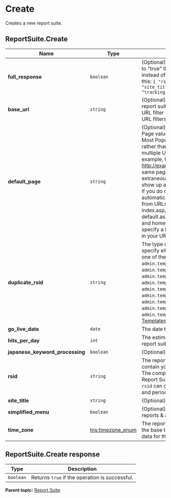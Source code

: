 # Create

Creates a new report suite.

## ReportSuite.Create

|Name|Type|Description|
|----|----|-----------|
|**full_response** |`boolean` | (Optional) If this parameter is included and set to "true" then the response will be an object instead of a boolean. The object will look like this: ```{ "rsid":"example.rsid", "site_title":"example site title", "tracking_server":"example.tracking.server"}``` |
|**base_url** |`string` |(Optional) Defines the base domain for the report suite. This URL functions as an internal URL filter if you do not explicitly define internal URL filters for the report suite.|
|**default_page** |`string` | (Optional) Strips occurrences of the Default Page value from URLs it encounters. If your Most Popular Pages report contains URLs rather than page names, this setting prevents multiple URLs for the same web page. For example, the URLs http://example.com and http://example.com/index.html are typically the same page. Analytics lets you remove extraneous filenames so that both these URLs show up as http://example.com in your reports. If you do not set this value, Analytics automatically removes the following filenames from URLs: index.htm, index.html, index.cgi, index.asp, default.htm, default.html, default.cgi, default.asp, home.htm, home.html, home.cgi, and home.asp. To disable filename stripping, specify a Default Page value that never occurs in your URLs. |
|**duplicate_rsid** |`string` | The type of report suite to create. You must specify either an existing rsid to duplicate, or one of the following report suite templates: `admin.template.01` (Aggregator Portal) `admin.template.02` (Commerce) `admin.template.03` (Content & Media) `admin.template.04` (Financial Services) `admin.template.05` (Job Portal) `admin.template.06` (Lead Generation) `admin.template.07` (Subscription) `admin.template.08` (Support Media) `admin.template.09` (Default) See [Report Suite Templates](http://microsite.omniture.com/t2/help/en_US/admin/index.html?f=c_report_suite_templates) for details on each type.|
|**go_live_date** |`date` |The date the report suite starts collecting data.|
|**hits_per_day** |`int` |The estimated number of hits per day this report suite will receive.|
|**japanese_keyword_processing** |`boolean` |(Optional)|
|**rsid** |`string` |The report suite ID. All report suite IDs must contain your company prefix to be accepted. The company prefix can be seen on the Create Report Suites tool in the Admin Console. The `rsid` can contain only alphanumeric characters and periods (.).|
|**site_title** |`string` |(Optional) The report suite's friendly name.|
|**simplified_menu** |`boolean` |(Optional) Enables the [simplified menu](http://microsite.omniture.com/t2/help/en_US/reference/?f=t_simplified_menu) in reports & analytics.|
|**time_zone** |[tns:timezone_enum](../../data_types/r_timezone_enum.md#) |The report suite's time zone. This determines the base time used to time stamp collected data for this report suite.|

## ReportSuite.Create response

|Type|Description|
|----|-----------|
|`boolean` |Returns `true` if the operation is successful.|

**Parent topic:** [Report Suite](../../methods/report_suite/r_methods_reportsuite.md)

